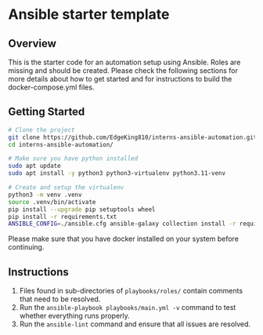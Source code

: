 # Ansible starter template

## Overview

This is the starter code for an automation setup using Ansible. Roles are missing and should be
created. Please check the following sections for more details about how to get started and for
instructions to build the docker-compose.yml files.

## Getting Started

```bash
# Clone the project
git clone https://github.com/EdgeKing810/interns-ansible-automation.git
cd interns-ansible-automation/

# Make sure you have python installed
sudo apt update
sudo apt install -y python3 python3-virtualenv python3.11-venv

# Create and setup the virtualenv
python3 -m venv .venv
source .venv/bin/activate
pip install --upgrade pip setuptools wheel
pip install -r requirements.txt
ANSIBLE_CONFIG=./ansible.cfg ansible-galaxy collection install -r requirements.yml
```

Please make sure that you have docker installed on your system before continuing.

## Instructions

1. Files found in sub-directories of `playbooks/roles/` contain comments that need
to be resolved.
2. Run the `ansible-playbook playbooks/main.yml -v` command to test whether everything
runs properly.
3. Run the `ansible-lint` command and ensure that all issues are resolved.
